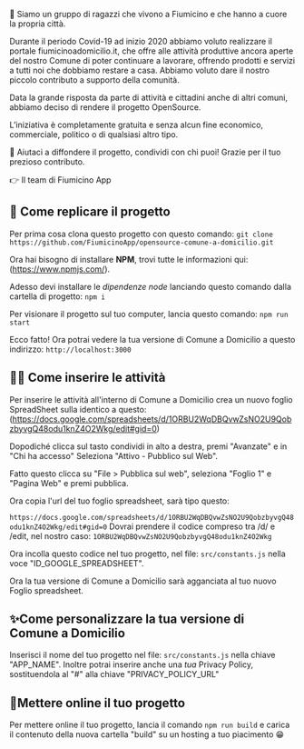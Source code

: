 👋  Siamo un gruppo di ragazzi che vivono a Fiumicino e che hanno a cuore la propria città.

Durante il periodo Covid-19 ad inizio 2020 abbiamo voluto realizzare il portale fiumicinoadomicilio.it, che offre alle attività produttive ancora aperte del nostro Comune di poter continuare a lavorare, offrendo prodotti e servizi a tutti noi che dobbiamo restare a casa. Abbiamo voluto dare il nostro piccolo contributo a supporto della comunità.

Data la grande risposta da parte di attività e cittadini anche di altri comuni, abbiamo deciso di rendere il progetto OpenSource.

L’iniziativa è completamente gratuita e senza alcun fine economico, commerciale, politico o di qualsiasi altro tipo.

📣  Aiutaci a diffondere il progetto, condividi con chi puoi! Grazie per il tuo prezioso contributo.

👉  Il team di Fiumicino App


## 🔎 Come replicare il progetto

Per prima cosa clona questo progetto con questo comando:
```git clone https://github.com/FiumicinoApp/opensource-comune-a-domicilio.git```

Ora hai bisogno di installare **NPM**, trovi tutte le informazioni qui: (https://www.npmjs.com/).

Adesso devi installare le *dipendenze node* lanciando questo comando dalla cartella di progetto:
``npm i``

Per visionare il progetto sul tuo computer, lancia questo comando:
```npm run start```

Ecco fatto! Ora potrai vedere la tua versione di Comune a Domicilio a questo indirizzo:
```http://localhost:3000```

## ✍🏼 Come inserire le attività

Per inserire le attività all'interno di Comune a Domicilio crea un nuovo foglio SpreadSheet sulla identico a questo:(https://docs.google.com/spreadsheets/d/1ORBU2WqDBQvwZsNO2U9QobzbyvgQ48odu1knZ4O2Wkg/edit#gid=0)

Dopodiché clicca sul tasto condividi in alto a destra, premi "Avanzate" e in "Chi ha accesso" Seleziona "Attivo - Pubblico sul Web".

Fatto questo clicca su "File > Pubblica sul web", seleziona "Foglio 1" e "Pagina Web" e premi pubblica.

Ora copia l'url del tuo foglio spreadsheet, sarà tipo questo:

```https://docs.google.com/spreadsheets/d/1ORBU2WqDBQvwZsNO2U9QobzbyvgQ48odu1knZ4O2Wkg/edit#gid=0```
Dovrai prendere il codice compreso tra /d/ e /edit, nel nostro caso:
```1ORBU2WqDBQvwZsNO2U9QobzbyvgQ48odu1knZ4O2Wkg```

Ora incolla questo codice nel tuo progetto, nel file:
```src/constants.js```
nella voce "ID_GOOGLE_SPREADSHEET".

Ora la tua versione di Comune a Domicilio sarà agganciata al tuo nuovo Foglio spreadsheet.


## ✨Come personalizzare la tua versione di Comune a Domicilio

Inserisci il nome del tuo progetto nel file:
```src/constants.js```
nella chiave "APP_NAME".
Inoltre potrai inserire anche una *tua* Privacy Policy, sostituendola al "#" alla chiave "PRIVACY_POLICY_URL"

##  🚀Mettere online il tuo progetto

Per mettere online il tuo progetto, lancia il comando 
```npm run build```
e carica il contenuto della nuova cartella "build" su un hosting a tuo piacimento 😁
